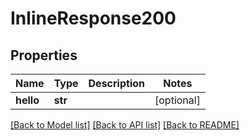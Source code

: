 # InlineResponse200

## Properties
Name | Type | Description | Notes
------------ | ------------- | ------------- | -------------
**hello** | **str** |  | [optional] 

[[Back to Model list]](../README.md#documentation-for-models) [[Back to API list]](../README.md#documentation-for-api-endpoints) [[Back to README]](../README.md)

